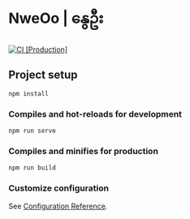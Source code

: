 # NweOo | နွေဦး

[![CI [Production]](https://github.com/etherio/nwe-oo-vue/actions/workflows/production.yml/badge.svg)](https://github.com/etherio/nwe-oo-vue/actions/workflows/production.yml)

## Project setup
```
npm install
```

### Compiles and hot-reloads for development
```
npm run serve
```

### Compiles and minifies for production
```
npm run build
```

### Customize configuration
See [Configuration Reference](https://cli.vuejs.org/config/).
